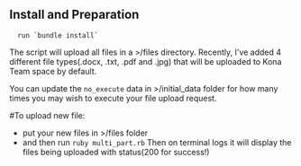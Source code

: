 ## Install and Preparation

``` 
  run `bundle install`
```

The script will upload all files in a >/files directory. Recently, I've added 4 different file types(.docx, .txt, .pdf and .jpg) that will be uploaded to Kona Team space by default.

You can update the `no_execute` data in >/initial_data folder for how many times you may wish to execute your file upload request. 

#To upload new file:
  - put your new files in >/files folder
  - and then run `ruby multi_part.rb`
Then on terminal logs it will display the files being uploaded with status(200 for success!)

